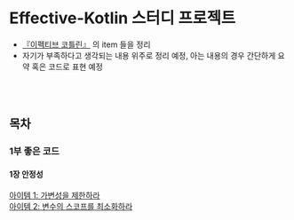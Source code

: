 # Effective-Kotlin 스터디 프로젝트


* [『이펙티브 코틀린』](https://search.shopping.naver.com/book/catalog/32487702885?cat_id=50010920&frm=PBOKPRO&query=%EC%9D%B4%ED%8E%99%ED%8B%B0%EB%B8%8C+%EC%BD%94%ED%8B%80%EB%A6%B0&NaPm=ct%3Dlahgcync%7Cci%3Dd10b78abfa18b3007fc073dfa957e55ee9aa6247%7Ctr%3Dboknx%7Csn%3D95694%7Chk%3D4bef5656766bbf8ca360def11e21f03d8c34c690) 의 item 들을 정리
* 자기가 부족하다고 생각되는 내용 위주로 정리 예정, 아는 내용의 경우 간단하게 요약 혹은 코드로 표현 예정  
<br>

<!-- ## Sample Code Reference   -->
<br>

## 목차


### 1부 좋은 코드  
#### 1장 안정성  
  
[아이템 1: 가변성을 제한하라](./summary/item_01.md)  
[아이템 2: 변수의 스코프를 최소화하라](./summary/item_02.md)  
